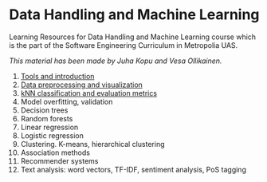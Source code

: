 # Data Handling and Machine Learning

Learning Resources for Data Handling and Machine Learning course
which is the part of the Software Engineering Curriculum in Metropolia UAS.

_This material has been made by Juha Kopu and Vesa Ollikainen._

1. [Tools and introduction](Tools_and_introduction.ipynb)
2. [Data preprocessing and visualization](Data_preprocessing_and_visualization.ipynb)
3. [kNN classification and evaluation metrics](kNN_classification.ipynb)
4. Model overfitting, validation
5. Decision trees
6. Random forests
7. Linear regression
8. Logistic regression
9. Clustering. K-means, hierarchical clustering
10. Association methods
11. Recommender systems
12. Text analysis: word vectors, TF-IDF, sentiment analysis, PoS tagging
